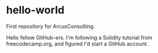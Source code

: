 # hello-world
First repository for ArcusConsulting.

Hello fellow GitHub-ers. I'm following a Solidity tutorial 
from freecodecamp.org, and figured I'd start a GitHub account.
